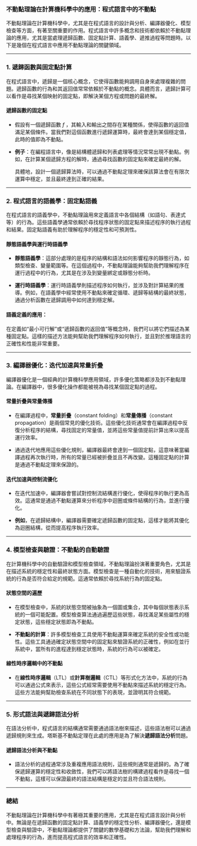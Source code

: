
### **不動點理論在計算機科學中的應用：程式語言中的不動點**

不動點理論在計算機科學中，尤其是在程式語言的設計與分析、編譯器優化、模型檢查等方面，有著至關重要的作用。程式語言中許多概念和技術都依賴於不動點理論的應用，尤其是當處理遞歸函數、固定點計算、語義學、遞推過程等問題時。以下是幾個在程式語言中應用不動點理論的關鍵領域。

---

### **1. 遞歸函數與固定點計算**

在程式語言中，遞歸是一個核心概念，它使得函數能夠調用自身來處理複雜的問題。遞歸函數的行為和其返回值常常依賴於不動點的概念。具體而言，遞歸計算可以看作是尋找某個映射的固定點，即解決某個方程或問題的最終解。

#### **遞歸函數的固定點**

- 假設有一個遞歸函數  $`f`$ ，其輸入和輸出之間存在某種關係，使得函數的返回值滿足某個條件。當我們對這個函數進行遞歸運算時，最終會達到某個穩定值，此時的值即為不動點。

- **例子**：在編程語言中，像是結構體遞歸和列表處理等情況常常出現不動點。例如，在計算某個遞歸方程的解時，通過尋找函數的固定點來確定最終的解。

  具體地，設計一個遞歸算法時，可以通過不動點定理來確保該算法會在有限次運算中穩定，並且最終達到正確的結果。

---

### **2. 程式語言的語義學：固定點語義**

在程式語言的語義學中，不動點理論用來定義語言中各個結構（如語句、表達式等）的行為。這些語義學通常依賴於尋找程序狀態的固定點來描述程序的執行過程和結果。固定點語義有助於理解程序的穩定性和可預測性。

#### **靜態語義學與運行時語義學**

- **靜態語義學**：這部分處理的是程序的結構和語法如何影響程序的靜態行為，如類型檢查、變量範圍等。在這個過程中，不動點理論能夠幫助我們理解程序在運行過程中的行為，尤其是在涉及到變量綁定或靜態分析時。

- **運行時語義學**：運行時語義學則描述程序如何執行，並涉及對計算結果的推導。例如，在語義學中經常使用不動點來確定循環、遞歸等結構的最終狀態，通過分析函數在遞歸調用中如何達到穩定解。

#### **語義定義的應用**：
在定義如“最小可行解”或“遞歸函數的返回值”等概念時，我們可以將它們描述為某種固定點。這樣的描述方法能夠幫助我們理解程序如何執行，並且對於推理語言的正確性和性能非常重要。

---

### **3. 編譯器優化：迭代加速與常量折疊**

編譯器優化是一個經典的計算機科學應用領域，許多優化策略都涉及到不動點理論。在編譯器中，很多優化操作都能被視為尋找某個固定點的過程。

#### **常量折疊與常量傳播**

- 在編譯過程中，**常量折疊**（constant folding）和**常量傳播**（constant propagation）是兩個常見的優化技術。這些優化技術通常會在編譯過程中反復分析程序的結構，尋找固定的常量值，並將這些常量值提前計算出來以提高運行效率。

- 通過迭代地應用這些優化規則，編譯器最終會達到一個固定點，這意味著當編譯過程再次執行時，所有的常量已經被折疊並且不再改變。這種固定點的計算是通過不動點定理來保證的。

#### **迭代加速與控制流優化**

- 在迭代加速中，編譯器會嘗試對控制流結構進行優化，使得程序的執行更為高效。這通常是通過不動點運算來分析程序中迴圈或條件結構的行為，並進行優化。

- **例如**，在遞歸結構中，編譯器需要確定遞歸函數的固定點，這樣才能將其優化為迴圈結構，從而提高程序執行效率。

---

### **4. 模型檢查與驗證：不動點的自動驗證**

在計算機科學中的自動驗證和模型檢查領域，不動點理論扮演著重要角色，尤其是在描述系統的穩定性和最終狀態方面。模型檢查是一種自動化的技術，用來驗證系統的行為是否符合給定的規範。這通常依賴於尋找系統行為的固定點。

#### **狀態空間的遍歷**

- 在模型檢查中，系統的狀態空間被抽象為一個圖或集合，其中每個狀態表示系統的一個可能配置。模型檢查算法通過遍歷這些狀態，尋找滿足某些屬性的穩定狀態，這些穩定狀態即為不動點。

- **不動點的計算**：許多模型檢查工具使用不動點運算來確定系統的安全性或功能性。這些工具通過確定狀態空間中的固定點來驗證系統的正確性，例如在並行系統中，當所有的進程達到穩定狀態時，系統的行為可以被確定。

#### **線性時序邏輯中的不動點**

- 在**線性時序邏輯**（LTL）或**計算樹邏輯**（CTL）等形式化方法中，系統的行為可以通過公式來表示，這些公式經常需要使用不動點來描述系統的穩定行為。這些方法能夠幫助檢查系統在不同狀態下的表現，並證明其符合規範。

---

### **5. 形式語法與遞歸語法分析**

在語法分析中，程式語言的結構通常需要通過語法樹來描述，這些語法樹可以通過遞歸規則來生成。塔斯基不動點定理在此處的應用是為了解決**遞歸語法分析**問題。

#### **遞歸語法分析與不動點**

- 語法分析的過程通常涉及重複應用語法規則，這些規則通常是遞歸的。為了確保遞歸運算的穩定性和收斂性，我們可以將語法樹的構建過程看作是尋找一個不動點，這樣可以保證最終的語法結構是穩定的並且符合語法規則。

---

### **總結**

不動點理論在計算機科學中有著極其重要的應用，尤其是在程式語言設計與分析中。無論是在遞歸函數的固定點計算、語義學的穩定性分析、編譯器優化，還是模型檢查與驗證中，不動點理論都提供了關鍵的數學基礎和方法論，幫助我們理解和處理程序的行為，進而提高程式語言的效率和正確性。
